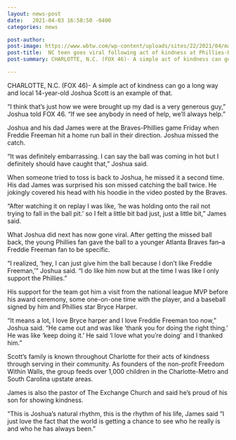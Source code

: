 ```yaml
---
layout: news-post
date:   2021-04-03 16:58:50 -0400
categories: news

post-author: 
post-image: https://www.wbtw.com/wp-content/uploads/sites/22/2021/04/maxresdefault.jpeg
post-title:  NC teen goes viral following act of kindness at Phillies-Braves game
post-summary: CHARLOTTE, N.C. (FOX 46)- A simple act of kindness can go a long way and local 14-year-old Joshua Scott is an example of that. “I think that’s just …

---
```

CHARLOTTE, N.C. (FOX 46)- A simple act of kindness can go a long way and local 14-year-old Joshua Scott is an example of that.

“I think that’s just how we were brought up my dad is a very generous guy,” Joshua told FOX 46. “If we see anybody in need of help, we’ll always help.”

Joshua and his dad James were at the Braves-Phillies game Friday when Freddie Freeman hit a home run ball in their direction. Joshua missed the catch.

“It was definitely embarrassing. I can say the ball was coming in hot but I definitely should have caught that,” Joshua said.

When someone tried to toss is back to Joshua, he missed it a second time. His dad James was surprised his son missed catching the ball twice. He jokingly covered his head with his hoodie in the video posted by the Braves.

“After watching it on replay I was like, ‘he was holding onto the rail not trying to fall in the ball pit.’ so I felt a little bit bad just, just a little bit,” James said.

What Joshua did next has now gone viral. After getting the missed ball back, the young Phillies fan gave the ball to a younger Atlanta Braves fan–a Freddie Freeman fan to be specific.

“I realized, ‘hey, I can just give him the ball because I don’t like Freddie Freeman,’” Joshua said. “I do like him now but at the time I was like I only support the Phillies.”

His support for the team got him a visit from the national league MVP before his award ceremony, some one-on-one time with the player, and a baseball signed by him and Phillies star Bryce Harper.

“It means a lot, I love Bryce harper and I love Freddie Freeman too now,” Joshua said. “He came out and was like ‘thank you for doing the right thing.’ He was like ‘keep doing it.’ He said ‘l love what you’re doing’ and I thanked him.”

Scott’s family is known throughout Charlotte for their acts of kindness through serving in their community. As founders of the non-profit Freedom Within Walls, the group feeds over 1,000 children in the Charlotte-Metro and South Carolina upstate areas.

James is also the pastor of The Exchange Church and said he’s proud of his son for showing kindness.

“This is Joshua’s natural rhythm, this is the rhythm of his life, James said “I just love the fact that the world is getting a chance to see who he really is and who he has always been.”
